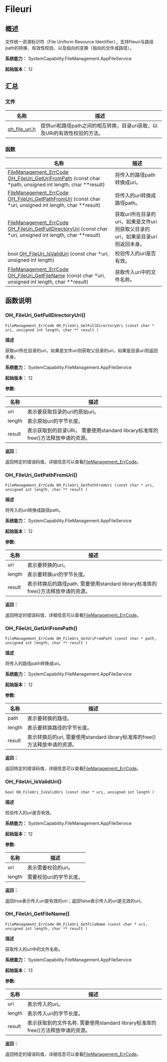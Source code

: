 # Fileuri


## 概述

文件统一资源标识符（File Uniform Resource Identifier），支持fileuri与路径path的转换、有效性校验、以及指向的变换（指向的文件或路径）。

**系统能力：** SystemCapability.FileManagement.AppFileService

**起始版本：** 12


## 汇总


### 文件

| 名称 | 描述 | 
| -------- | -------- |
| [oh_file_uri.h](oh__file__uri_8h.md) | 提供uri和路径path之间的相互转换，目录uri获取，以及URi的有效性校验的方法。 | 


### 函数

| 名称                                                                                                                                                                                       | 描述                                              | 
|------------------------------------------------------------------------------------------------------------------------------------------------------------------------------------------|-------------------------------------------------|
| [FileManagement_ErrCode](_file_i_o.md#filemanagement_errcode) [OH_FileUri_GetUriFromPath](#oh_fileuri_geturifrompath) (const char \*path, unsigned int length, char \*\*result)          | 将传入的路径path转换成uri。                               | 
| [FileManagement_ErrCode](_file_i_o.md#filemanagement_errcode) [OH_FileUri_GetPathFromUri](#oh_fileuri_getpathfromuri) (const char \*uri, unsigned int length, char \*\*result)           | 将传入的uri转换成路径path。                               | 
| [FileManagement_ErrCode](_file_i_o.md#filemanagement_errcode) [OH_FileUri_GetFullDirectoryUri](#oh_fileuri_getfulldirectoryuri) (const char \*uri, unsigned int length, char \*\*result) | 获取uri所在目录的uri，如果是文件uri则获取父目录的uri，如果是目录uri则返回本身。 | 
| bool [OH_FileUri_IsValidUri](#oh_fileuri_isvaliduri) (const char \*uri, unsigned int length)                                                                                             | 校验传入的uri是否有效。                                   | 
| [FileManagement_ErrCode](_file_i_o.md#filemanagement_errcode) [OH_FileUri_GetFileName](#oh_fileuri_getfilename) (const char \*uri, unsigned int length, char \*\*result)                 | 获取传入uri中的文件名称。                                  | 

## 函数说明


### OH_FileUri_GetFullDirectoryUri()

```
FileManagement_ErrCode OH_FileUri_GetFullDirectoryUri (const char * uri, unsigned int length, char ** result )
```

**描述**

获取uri所在目录的uri，如果是文件uri则获取父目录的uri，如果是目录uri则返回本身。

**系统能力：** SystemCapability.FileManagement.AppFileService

**起始版本：** 12

**参数:**

| 名称 | 描述 | 
| -------- | -------- |
| uri | 表示要获取目录的uri的原始uri。 | 
| length | 表示原始uri的字节长度。 | 
| result | 表示获取到的目录URi， 需要使用standard library标准库的free()方法释放申请的资源。 | 

**返回：**

返回特定的错误码值，详细信息可以查看[FileManagement_ErrCode](_file_i_o.md#filemanagement_errcode)。


### OH_FileUri_GetPathFromUri()

```
FileManagement_ErrCode OH_FileUri_GetPathFromUri (const char * uri, unsigned int length, char ** result )
```

**描述**

将传入的uri转换成路径path。

**系统能力：** SystemCapability.FileManagement.AppFileService

**起始版本：** 12

**参数:**

| 名称 | 描述 | 
| -------- | -------- |
| uri | 表示要转换的uri。 | 
| length | 表示要转换uri的字节长度。 | 
| result | 表示转换后的路径path. 需要使用standard library标准库的free()方法释放申请的资源。 | 

**返回：**

返回特定的错误码值，详细信息可以查看[FileManagement_ErrCode](_file_i_o.md#filemanagement_errcode)。


### OH_FileUri_GetUriFromPath()

```
FileManagement_ErrCode OH_FileUri_GetUriFromPath (const char * path, unsigned int length, char ** result )
```

**描述**

将传入的路径path转换成uri。

**系统能力：** SystemCapability.FileManagement.AppFileService

**起始版本：** 12

**参数:**

| 名称 | 描述 | 
| -------- | -------- |
| path | 表示要转换的路径。 | 
| length | 表示要转换路径的字节长度。 | 
| result | 表示转换后的uri, 需要使用standard library标准库的free()方法释放申请的资源。 | 

**返回：**

返回特定的错误码值，详细信息可以查看[FileManagement_ErrCode](_file_i_o.md#filemanagement_errcode)。


### OH_FileUri_IsValidUri()

```
bool OH_FileUri_IsValidUri (const char * uri, unsigned int length )
```

**描述**

校验传入的uri是否有效。

**系统能力：** SystemCapability.FileManagement.AppFileService

**起始版本：** 12

**参数:**

| 名称 | 描述 | 
| -------- | -------- |
| uri | 表示需要校验的uri。 | 
| length | 需要校验uri的字节长度。 | 

**返回：**

返回true表示传入uri是有效的uri；返回false表示传入的uri是无效的uri。

### OH_FileUri_GetFileName()

```
FileManagement_ErrCode OH_FileUri_GetFileName (const char * uri, unsigned int length, char ** result )
```

**描述**

获取传入的uri中的文件名称。

**系统能力：** SystemCapability.FileManagement.AppFileService

**起始版本：** 13

**参数:**

| 名称 | 描述                                                   | 
| -------- |------------------------------------------------------|
| uri | 表示传入的uri。                                            | 
| length | 表示传入uri的字节长度。                                        | 
| result | 表示获取到的文件名称. 需要使用standard library标准库的free()方法释放申请的资源。 | 

**返回：**

返回特定的错误码值，详细信息可以查看[FileManagement_ErrCode](_file_i_o.md#filemanagement_errcode)。